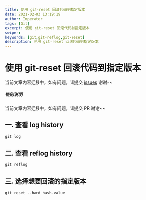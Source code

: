 ```yaml
---
title: 使用 git-reset 回滚代码到指定版本
date: 2021-02-03 13:19:19
author: Imperater
tags: [Git]
excerpt: 使用 git-reset 回滚代码到指定版本
swiper:
keywords: [git,git-reflog,git-reset]
description: 使用 git-reset 回滚代码到指定版本
---
```


# 使用 git-reset 回滚代码到指定版本

当前文章内容迁移中，如有问题，请提交 [issues](https://github.com/Starrier/starrier.github.io/issues) 谢谢~~

##### **特别说明**

当前文章内容迁移中，如有问题，请提交 PR 谢谢~~

## 一. 查看 log history

```shell
git log
```

## 二. 查看 reflog history

```shell
git reflog
```


## 三. 选择想要回滚的指定版本

```shell
git reset --hard hash-value
```
